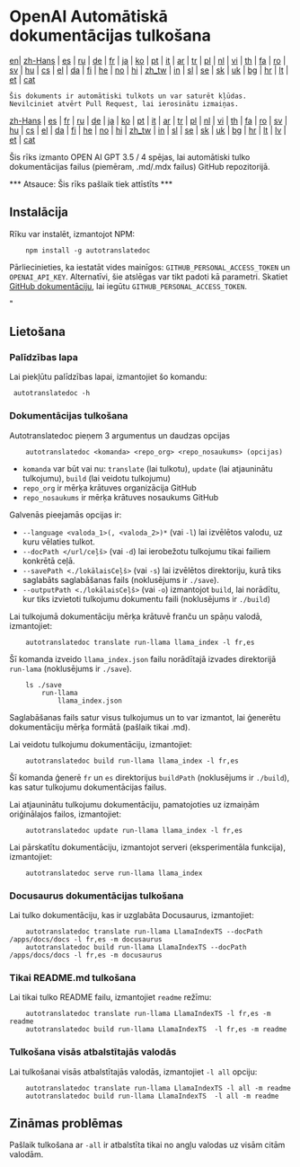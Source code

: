 
# OpenAI Automātiskā dokumentācijas tulkošana

[en](../README.md)| [zh-Hans](/i18n/README_zh-Hans.md) | [es](/i18n/README_es.md) | [ru](/i18n/README_ru.md) | [de](/i18n/README_de.md) | [fr](/i18n/README_fr.md) | [ja](/i18n/README_ja.md) | [ko](/i18n/README_ko.md) | [pt](/i18n/README_pt.md) | [it](/i18n/README_it.md) | [ar](/i18n/README_ar.md) | [tr](/i18n/README_tr.md) | [pl](/i18n/README_pl.md) | [nl](/i18n/README_nl.md) | [vi](/i18n/README_vi.md) | [th](/i18n/README_th.md) | [fa](/i18n/README_fa.md) | [ro](/i18n/README_ro.md) | [sv](/i18n/README_sv.md) | [hu](/i18n/README_hu.md) | [cs](/i18n/README_cs.md) | [el](/i18n/README_el.md) | [da](/i18n/README_da.md) | [fi](/i18n/README_fi.md) | [he](/i18n/README_he.md) | [no](/i18n/README_no.md) | [hi](/i18n/README_hi.md) | [zh_tw](/i18n/README_zh_tw.md) | [in](/i18n/README_in.md) | [sl](/i18n/README_sl.md) | [se](/i18n/README_se.md) | [sk](/i18n/README_sk.md) | [uk](/i18n/README_uk.md) | [bg](/i18n/README_bg.md) | [hr](/i18n/README_hr.md) | [lt](/i18n/README_lt.md) | [et](/i18n/README_et.md) | [cat](/i18n/README_cat.md) 

```Šis dokuments ir automātiski tulkots un var saturēt kļūdas. Nevilciniet atvērt Pull Request, lai ierosinātu izmaiņas.```


 [zh-Hans](/i18n/README_zh-Hans.md) | [es](/i18n/README_es.md) |  [fr](/i18n/README_es.md) | [ru](/i18n/README_ru.md) | [de](/i18n/README_de.md) | [ja](/i18n/README_ja.md) | [ko](/i18n/README_ko.md) | [pt](/i18n/README_pt.md) | [it](/i18n/README_it.md) | [ar](/i18n/README_ar.md) | [tr](/i18n/README_tr.md) | [pl](/i18n/README_pl.md) | [nl](/i18n/README_nl.md) | [vi](/i18n/README_vi.md) | [th](/i18n/README_th.md) | [fa](/i18n/README_fa.md) | [ro](/i18n/README_ro.md) | [sv](/i18n/README_sv.md) | [hu](/i18n/README_hu.md) | [cs](/i18n/README_cs.md) | [el](/i18n/README_el.md) | [da](/i18n/README_da.md) | [fi](/i18n/README_fi.md) | [he](/i18n/README_he.md) | [no](/i18n/README_no.md) | [hi](/i18n/README_hi.md) | [zh_tw](/i18n/README_zh_tw.md) | [in](/i18n/README_in.md) | [sl](/i18n/README_sl.md) | [se](/i18n/README_se.md) | [sk](/i18n/README_sk.md) | [uk](/i18n/README_uk.md) | [bg](/i18n/README_bg.md) | [hr](/i18n/README_hr.md) | [lt](/i18n/README_lt.md) | [lv](/i18n/README_lv.md) | [et](/i18n/README_et.md) | [cat](/i18n/README_cat.md) 


Šis rīks izmanto OPEN AI GPT 3.5 / 4 spējas, lai automātiski tulko dokumentācijas failus (piemēram, .md/.mdx failus) GitHub repozitorijā.

*** Atsauce: Šis rīks pašlaik tiek attīstīts ***


## Instalācija 

Rīku var instalēt, izmantojot NPM:


```
    npm install -g autotranslatedoc
```

Pārliecinieties, ka iestatāt vides mainīgos: `GITHUB_PERSONAL_ACCESS_TOKEN` un `OPENAI_API_KEY`. Alternatīvi, šie atslēgas var tikt padoti kā parametri. Skatiet [GitHub dokumentāciju](https://docs.github.com/en/github/authenticating-to-github/creating-a-personal-access-token), lai iegūtu `GITHUB_PERSONAL_ACCESS_TOKEN`.


 "
## Lietošana


### Palīdzības lapa
Lai piekļūtu palīdzības lapai, izmantojiet šo komandu:
```
 autotranslatedoc -h
```
### Dokumentācijas tulkošana

Autotranslatedoc pieņem 3 argumentus un daudzas opcijas

```
    autotranslatedoc <komanda> <repo_org> <repo_nosaukums> (opcijas)
```

- ```komanda``` var būt vai nu: ```translate``` (lai tulkotu), ```update``` (lai atjauninātu tulkojumu), ```build``` (lai veidotu tulkojumu)
- ```repo_org``` ir mērķa krātuves organizācija GitHub
- ```repo_nosaukums``` ir mērķa krātuves nosaukums GitHub

Galvenās pieejamās opcijas ir:

- ```--language <valoda_1>(, <valoda_2>)*``` (vai ```-l```) lai izvēlētos valodu, uz kuru vēlaties tulkot.
- ```--docPath </url/ceļš>``` (vai ```-d```) lai ierobežotu tulkojumu tikai failiem konkrētā ceļā.
- ```--savePath <./lokālaisCeļš>``` (vai ```-s```) lai izvēlētos direktoriju, kurā tiks saglabāts saglabāšanas fails (noklusējums ir ```./save```).
- ```--outputPath <./lokālaisCeļš>``` (vai ```-o```) izmantojot ```build```, lai norādītu, kur tiks izvietoti tulkojumu dokumentu faili (noklusējums ir ```./build```)



Lai tulkojumā dokumentāciju mērķa krātuvē franču un spāņu valodā, izmantojiet:
```
    autotranslatedoc translate run-llama llama_index -l fr,es
```


Šī komanda izveido `llama_index.json` failu norādītajā izvades direktorijā `run-lama` (noklusējums ir `./save`).
```
    ls ./save
        run-llama
            llama_index.json 
```
Saglabāšanas fails satur visus tulkojumus un to var izmantot, lai ģenerētu dokumentāciju mērķa formātā (pašlaik tikai .md).

Lai veidotu tulkojumu dokumentāciju, izmantojiet:

```
    autotranslatedoc build run-llama llama_index -l fr,es
```


Šī komanda ģenerē `fr` un `es` direktorijus `buildPath` (noklusējums ir `./build`), kas satur tulkojumu dokumentācijas failus.

Lai atjauninātu tulkojumu dokumentāciju, pamatojoties uz izmaiņām oriģinālajos failos, izmantojiet:

```
    autotranslatedoc update run-llama llama_index -l fr,es
```


Lai pārskatītu dokumentāciju, izmantojot serveri (eksperimentāla funkcija), izmantojiet:
```
    autotranslatedoc serve run-llama llama_index
```
### Docusaurus dokumentācijas tulkošana

Lai tulko dokumentāciju, kas ir uzglabāta Docusaurus, izmantojiet:

```
    autotranslatedoc translate run-llama LlamaIndexTS --docPath /apps/docs/docs -l fr,es -m docusaurus
    autotranslatedoc build run-llama LlamaIndexTS --docPath /apps/docs/docs -l fr,es -m docusaurus
```
### Tikai README.md tulkošana

Lai tikai tulko README failu, izmantojiet `readme` režīmu:

```
    autotranslatedoc translate run-llama LlamaIndexTS -l fr,es -m readme
    autotranslatedoc build run-llama LlamaIndexTS  -l fr,es -m readme
```
### Tulkošana visās atbalstītajās valodās

Lai tulkošanai visās atbalstītajās valodās, izmantojiet `-l all` opciju:

```
    autotranslatedoc translate run-llama LlamaIndexTS -l all -m readme
    autotranslatedoc build run-llama LlamaIndexTS  -l all -m readme
```
## Zināmas problēmas

Pašlaik tulkošana ar `-all` ir atbalstīta tikai no angļu valodas uz visām citām valodām.
